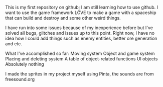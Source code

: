 This is my first repository on github; I am still learning how to use github.
I want to use the game framework LÖVE to make a game with a spaceship that can build and destroy and some other weird things.

I have run into some issues because of my inexperience before but I've solved all bugs, glitches and issues up to this point.
Right now, I have no idea how I could add things such as enemy entities, better ore generation and etc.

What I've accomplished so far:
Moving system
Object and game system
Placing and deleting system
A table of object-related functions
UI objects
Absolutely nothing

I made the sprites in my project myself using Pinta, the sounds are from freesound.org
